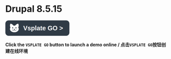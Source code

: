 # Drupal 8.5.15

<a href="https://www.vsplate.com/?docker-compose=https://github.com/vsplate/dcenvs/drupal/8.5.15"><img alt="VSPLATE GO" src="https://raw.githubusercontent.com/vsplate/images/master/vsgo_btn.png" width="200px"></a>

**Click the `VSPLATE GO` button to launch a demo online / 点击`VSPLATE GO`按钮创建在线环境**